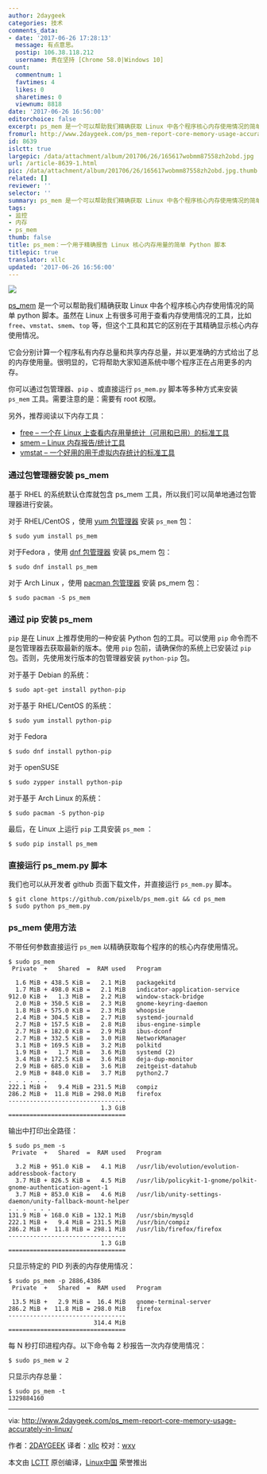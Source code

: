 ```yaml
---
author: 2daygeek
categories: 技术
comments_data:
- date: '2017-06-26 17:28:13'
  message: 有点意思。
  postip: 106.38.118.212
  username: 贵在坚持 [Chrome 58.0|Windows 10]
count:
  commentnum: 1
  favtimes: 4
  likes: 0
  sharetimes: 0
  viewnum: 8818
date: '2017-06-26 16:56:00'
editorchoice: false
excerpt: ps_mem 是一个可以帮助我们精确获取 Linux 中各个程序核心内存使用情况的简单 python 脚本。这个工具和其它的区别在于其精确显示核心内存使用情况。
fromurl: http://www.2daygeek.com/ps_mem-report-core-memory-usage-accurately-in-linux/
id: 8639
islctt: true
largepic: /data/attachment/album/201706/26/165617wobmm87558zh2obd.jpg
url: /article-8639-1.html
pic: /data/attachment/album/201706/26/165617wobmm87558zh2obd.jpg.thumb.jpg
related: []
reviewer: ''
selector: ''
summary: ps_mem 是一个可以帮助我们精确获取 Linux 中各个程序核心内存使用情况的简单 python 脚本。这个工具和其它的区别在于其精确显示核心内存使用情况。
tags:
- 监控
- 内存
- ps_mem
thumb: false
title: ps_mem：一个用于精确报告 Linux 核心内存用量的简单 Python 脚本
titlepic: true
translator: xllc
updated: '2017-06-26 16:56:00'
---
```


![](/data/attachment/album/201706/26/165617wobmm87558zh2obd.jpg)


[ps\_mem](https://github.com/pixelb/ps_mem) 是一个可以帮助我们精确获取 Linux 中各个程序核心内存使用情况的简单 python 脚本。虽然在 Linux 上有很多可用于查看内存使用情况的工具，比如 `free`、`vmstat`、`smem`、`top` 等，但这个工具和其它的区别在于其精确显示核心内存使用情况。


它会分别计算一个程序私有内存总量和共享内存总量，并以更准确的方式给出了总的内存使用量。很明显的，它将帮助大家知道系统中哪个程序正在占用更多的内存。


你可以通过包管理器、`pip` 、或直接运行 `ps_mem.py` 脚本等多种方式来安装 `ps_mem` 工具。需要注意的是：需要有 root 权限。


另外，推荐阅读以下内存工具：


* [free – 一个在 Linux 上查看内存用量统计（可用和已用）的标准工具](http://www.2daygeek.com/free-command-to-check-memory-usage-statistics-in-linux/)
* [smem – Linux 内存报告/统计工具](http://www.2daygeek.com/smem-linux-memory-usage-statistics-reporting-tool/)
* [vmstat – 一个好用的用于虚拟内存统计的标准工具](http://www.2daygeek.com/linux-vmstat-command-examples-tool-report-virtual-memory-statistics/)


### 通过包管理器安装 ps\_mem


基于 RHEL 的系统默认仓库就包含 ps\_mem 工具，所以我们可以简单地通过包管理器进行安装。


对于 RHEL/CentOS ，使用 [yum 包管理器](http://www.2daygeek.com/yum-command-examples/) 安装 `ps_mem` 包：



```
$ sudo yum install ps_mem

```

对于Fedora ，使用 [dnf 包管理器](http://www.2daygeek.com/dnf-command-examples/) 安装 ps\_mem 包：



```
$ sudo dnf install ps_mem

```

对于 Arch Linux ，使用 [pacman 包管理器](http://www.2daygeek.com/pacman-command-examples/) 安装 ps\_mem 包：



```
$ sudo pacman -S ps_mem

```

### 通过 pip 安装 ps\_mem


`pip` 是在 Linux 上推荐使用的一种安装 Python 包的工具。可以使用 `pip` 命令而不是包管理器去获取最新的版本。使用 `pip` 包前，请确保你的系统上已安装过 `pip` 包。否则，先使用发行版本的包管理器安装 `python-pip` 包。


对于基于 Debian 的系统：



```
$ sudo apt-get install python-pip

```

对于基于 RHEL/CentOS 的系统：



```
$ sudo yum install python-pip

```

对于 Fedora



```
$ sudo dnf install python-pip

```

对于 openSUSE



```
$ sudo zypper install python-pip

```

对于基于 Arch Linux 的系统：



```
$ sudo pacman -S python-pip

```

最后，在 Linux 上运行 `pip` 工具安装 `ps_mem` ：



```
$ sudo pip install ps_mem

```

### 直接运行 ps\_mem.py 脚本


我们也可以从开发者 github 页面下载文件，并直接运行 `ps_mem.py` 脚本。



```
$ git clone https://github.com/pixelb/ps_mem.git && cd ps_mem
$ sudo python ps_mem.py

```

### ps\_mem 使用方法


不带任何参数直接运行 `ps_mem` 以精确获取每个程序的的核心内存使用情况。



```
$ sudo ps_mem
 Private  +   Shared  =  RAM used   Program

  1.6 MiB + 438.5 KiB =   2.1 MiB   packagekitd
  1.7 MiB + 498.0 KiB =   2.1 MiB   indicator-application-service
912.0 KiB +   1.3 MiB =   2.2 MiB   window-stack-bridge
  2.0 MiB + 350.5 KiB =   2.3 MiB   gnome-keyring-daemon
  1.8 MiB + 575.0 KiB =   2.3 MiB   whoopsie
  2.4 MiB + 304.5 KiB =   2.7 MiB   systemd-journald
  2.7 MiB + 157.5 KiB =   2.8 MiB   ibus-engine-simple
  2.7 MiB + 182.0 KiB =   2.9 MiB   ibus-dconf
  2.7 MiB + 332.5 KiB =   3.0 MiB   NetworkManager
  3.1 MiB + 169.5 KiB =   3.2 MiB   polkitd
  1.9 MiB +   1.7 MiB =   3.6 MiB   systemd (2)
  3.4 MiB + 172.5 KiB =   3.6 MiB   deja-dup-monitor
  2.9 MiB + 685.0 KiB =   3.6 MiB   zeitgeist-datahub
  2.9 MiB + 848.0 KiB =   3.7 MiB   python2.7
. . . . . .
222.1 MiB +   9.4 MiB = 231.5 MiB   compiz
286.2 MiB +  11.8 MiB = 298.0 MiB   firefox
---------------------------------
                          1.3 GiB
=================================

```

输出中打印出全路径：



```
$ sudo ps_mem -s
 Private  +   Shared  =  RAM used   Program

  3.2 MiB + 951.0 KiB =   4.1 MiB   /usr/lib/evolution/evolution-addressbook-factory
  3.7 MiB + 826.5 KiB =   4.5 MiB   /usr/lib/policykit-1-gnome/polkit-gnome-authentication-agent-1
  3.7 MiB + 853.0 KiB =   4.6 MiB   /usr/lib/unity-settings-daemon/unity-fallback-mount-helper
. . .  . . .
131.9 MiB + 168.0 KiB = 132.1 MiB   /usr/sbin/mysqld
222.1 MiB +   9.4 MiB = 231.5 MiB   /usr/bin/compiz
286.2 MiB +  11.8 MiB = 298.1 MiB   /usr/lib/firefox/firefox
---------------------------------
                          1.3 GiB
=================================

```

只显示特定的 PID 列表的内存使用情况：



```
$ sudo ps_mem -p 2886,4386
 Private  +   Shared  =  RAM used   Program

 13.5 MiB +   2.9 MiB =  16.4 MiB   gnome-terminal-server
286.2 MiB +  11.8 MiB = 298.0 MiB   firefox
---------------------------------
                        314.4 MiB
=================================

```

每 N 秒打印进程内存。以下命令每 2 秒报告一次内存使用情况：



```
$ sudo ps_mem w 2

```

只显示内存总量：



```
$ sudo ps_mem -t
1329884160

```



---


via: <http://www.2daygeek.com/ps_mem-report-core-memory-usage-accurately-in-linux/>


作者：[2DAYGEEK](http://www.2daygeek.com/author/2daygeek/) 译者：[xllc](https://github.com/xllc) 校对：[wxy](https://github.com/wxy)


本文由 [LCTT](https://github.com/LCTT/TranslateProject) 原创编译，[Linux中国](https://linux.cn/) 荣誉推出